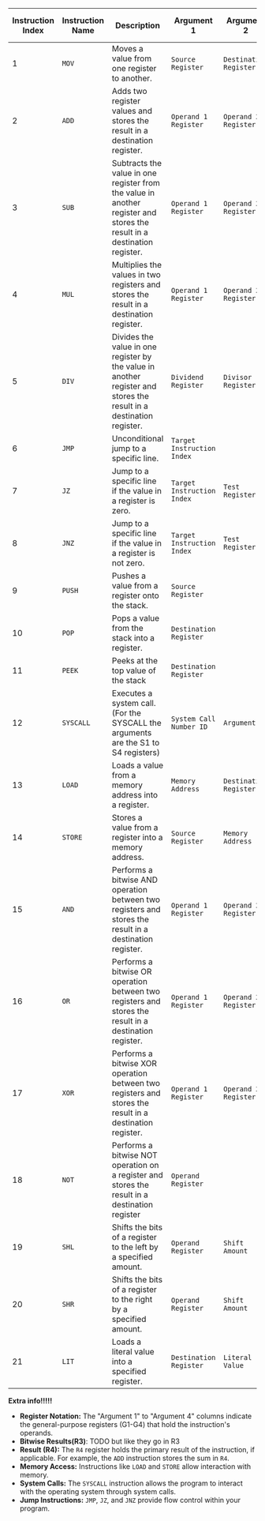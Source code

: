 | Instruction Index | Instruction Name | Description                                                                                                             | Argument 1                 | Argument 2             | Argument 3    | Argument 4    | Result (R4) \| Bitwise results(R3) |
|-------------------|------------------|-------------------------------------------------------------------------------------------------------------------------|----------------------------|------------------------|---------------|---------------|------------------------------------|
| 1                 | `MOV`            | Moves a value from one register to another.                                                                             | `Source Register`          | `Destination Register` |               |               |                                    |
| 2                 | `ADD`            | Adds two register values and stores the result in a destination register.                                               | `Operand 1 Register`       | `Operand 2 Register`   |               |               | `Sum`                              |
| 3                 | `SUB`            | Subtracts the value in one register from the value in another register and stores the result in a destination register. | `Operand 1 Register`       | `Operand 2 Register`   |               |               | `Difference`                       |
| 4                 | `MUL`            | Multiplies the values in two registers and stores the result in a destination register.                                 | `Operand 1 Register`       | `Operand 2 Register`   |               |               | `Product`                          |
| 5                 | `DIV`            | Divides the value in one register by the value in another register and stores the result in a destination register.     | `Dividend Register`        | `Divisor Register`     |               |               | `Quotient`                         |
| 6                 | `JMP`            | Unconditional jump to a specific line.                                                                                  | `Target Instruction Index` |                        |               |               |                                    |
| 7                 | `JZ`             | Jump to a specific line if the value in a register is zero.                                                             | `Target Instruction Index` | `Test Register`        |               |               |                                    |
| 8                 | `JNZ`            | Jump to a specific line if the value in a register is not zero.                                                         | `Target Instruction Index` | `Test Register`        |               |               |                                    |
| 9                 | `PUSH`           | Pushes a value from a register onto the stack.                                                                          | `Source Register`          |                        |               |               |                                    |
| 10                | `POP`            | Pops a value from the stack into a register.                                                                            | `Destination Register`     |                        |               |               |                                    |
| 11                | `PEEK`           | Peeks at the top value of the stack                                                                                     | `Destination Register`     |                        |               |               |                                    |
| 12                | `SYSCALL`        | Executes a system call.(For the SYSCALL the arguments are the S1 to S4 registers)                                       | `System Call Number ID`    | `Argument 1 `          | `Argument 2 ` | `Argument 3 ` | `Result of system call`            |
| 13                | `LOAD`           | Loads a value from a memory address into a register.                                                                    | `Memory Address`           | `Destination Register` |               |               |                                    |
| 14                | `STORE`          | Stores a value from a register into a memory address.                                                                   | `Source Register`          | `Memory Address`       |               |               |                                    |
| 15                | `AND`            | Performs a bitwise AND operation between two registers and stores the result in a destination register.                 | `Operand 1 Register`       | `Operand 2 Register`   |               |               | `Result of AND operation`          |
| 16                | `OR`             | Performs a bitwise OR operation between two registers and stores the result in a destination register.                  | `Operand 1 Register`       | `Operand 2 Register`   |               |               | `Result of OR operation`           |
| 17                | `XOR`            | Performs a bitwise XOR operation between two registers and stores the result in a destination register.                 | `Operand 1 Register`       | `Operand 2 Register`   |               |               | `Result of XOR operation`          |
| 18                | `NOT`            | Performs a bitwise NOT operation on a register and stores the result in a destination register                          | `Operand Register`         |                        |               |               | `Result of NOT operation`          |
| 19                | `SHL`            | Shifts the bits of a register to the left by a specified amount.                                                        | `Operand Register`         | `Shift Amount`         |               |               | `Result of Left Shift`             |
| 20                | `SHR`            | Shifts the bits of a register to the right by a specified amount.                                                       | `Operand Register`         | `Shift Amount`         |               |               | `Result of Right Shift`            |
| 21                | `LIT`            | Loads a literal value into a specified register.                                                                        | `Destination Register`     | `Literal Value`        |               |               |                                    |

**Extra info!!!!!**

* **Register Notation:** The "Argument 1" to "Argument 4" columns indicate the general-purpose registers (G1-G4) that
  hold the instruction's operands.
* **Bitwise Results(R3)**: TODO but like they go in R3
* **Result (R4):** The `R4` register holds the primary result of the instruction, if applicable. For example, the `ADD`
  instruction stores the sum in `R4`.
* **Memory Access:** Instructions like `LOAD` and `STORE` allow interaction with memory.
* **System Calls:** The `SYSCALL` instruction allows the program to interact with the operating system through system
  calls.
* **Jump Instructions:** `JMP`, `JZ`, and `JNZ` provide flow control within your program.

